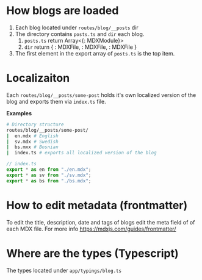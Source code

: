 # How blogs are loaded

1. Each blog located under `routes/blog/__posts` dir
2. The directory contains `posts.ts` and `dir` each blog.
   1. `posts.ts` return Array<{<locale>: MDXModule}>
   2. `dir` return { <locale>: MDXFile, <locale>: MDXFile, <locale>: MDXFile }
3. The first element in the export array of `posts.ts` is the top item.

# Localizaiton

Each `routes/blog/__posts/some-post` holds it's own localized version of the blog and
exports them via `index.ts` file.

**Examples**

```bash
# Directory structure
routes/blog/__posts/some-post/
|  en.mdx # English
|  sv.mdx # Swedish
|  bs.mxx # Bosnian
|  index.ts # exports all localized version of the blog
```

```typescript
// index.ts
export * as en from "./en.mdx";
export * as sv from "./sv.mdx";
export * as bs from "./bs.mdx";
```

# How to edit metadata (frontmatter)

To edit the title, description, date and tags of blogs edit the meta field of of each MDX file. For more info
https://mdxjs.com/guides/frontmatter/

# Where are the types (Typescript)

The types located under `app/typings/blog.ts`
